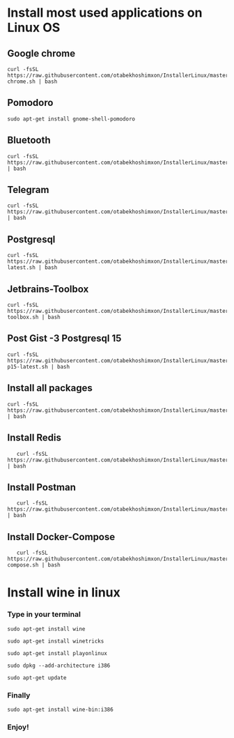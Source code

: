 # **Install most used applications on Linux OS**

## Google chrome  
```shell
curl -fsSL https://raw.githubusercontent.com/otabekhoshimxon/InstallerLinux/master/google-chrome.sh | bash
```

## Pomodoro  
```shell
sudo apt-get install gnome-shell-pomodoro

```


## Bluetooth
```shell
curl -fsSL https://raw.githubusercontent.com/otabekhoshimxon/InstallerLinux/master/bluetooth.sh | bash
```
## Telegram
```shell
curl -fsSL https://raw.githubusercontent.com/otabekhoshimxon/InstallerLinux/master/telegram.sh | bash
```

## Postgresql  
```shell
curl -fsSL https://raw.githubusercontent.com/otabekhoshimxon/InstallerLinux/master/postgres-latest.sh | bash
```

## Jetbrains-Toolbox 
```shell
curl -fsSL https://raw.githubusercontent.com/otabekhoshimxon/InstallerLinux/master/jetbrains-toolbox.sh | bash
```

## Post Gist -3 Postgresql 15
```shell
curl -fsSL https://raw.githubusercontent.com/otabekhoshimxon/InstallerLinux/master/postgis3-p15-latest.sh | bash
```


## Install all packages
```shell
curl -fsSL https://raw.githubusercontent.com/otabekhoshimxon/InstallerLinux/master/all.sh | bash
```
## Install Redis
```shell
   curl -fsSL https://raw.githubusercontent.com/otabekhoshimxon/InstallerLinux/master/redis.sh | bash
```
## Install Postman
```shell
   curl -fsSL https://raw.githubusercontent.com/otabekhoshimxon/InstallerLinux/master/postman.sh | bash
```


## Install Docker-Compose
```shell
   curl -fsSL https://raw.githubusercontent.com/otabekhoshimxon/InstallerLinux/master/docker-compose.sh | bash
```






# Install wine in linux

### Type in your terminal

```
sudo apt-get install wine
```

```
sudo apt-get install winetricks
```

```
sudo apt-get install playonlinux
```

```
sudo dpkg --add-architecture i386
```

```
sudo apt-get update
```

### Finally 
```
sudo apt-get install wine-bin:i386
```

### Enjoy!


